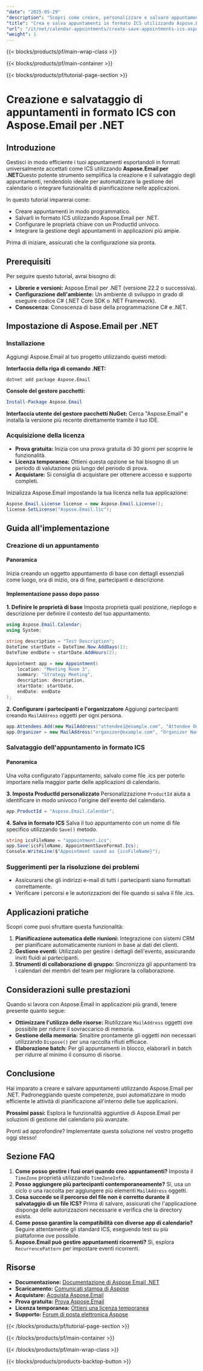 ```yaml
---
"date": "2025-05-29"
"description": "Scopri come creare, personalizzare e salvare appuntamenti come file ICS con Aspose.Email per .NET. Automatizza la gestione del calendario in modo efficace."
"title": "Crea e salva appuntamenti in formato ICS utilizzando Aspose.Email per .NET"
"url": "/it/net/calendar-appointments/create-save-appointments-ics-aspose-email-dotnet/"
"weight": 1
---
```


{{< blocks/products/pf/main-wrap-class >}}

{{< blocks/products/pf/main-container >}}

{{< blocks/products/pf/tutorial-page-section >}}
# Creazione e salvataggio di appuntamenti in formato ICS con Aspose.Email per .NET

## Introduzione

Gestisci in modo efficiente i tuoi appuntamenti esportandoli in formati universalmente accettati come ICS utilizzando **Aspose.Email per .NET**Questo potente strumento semplifica la creazione e il salvataggio degli appuntamenti, rendendolo ideale per automatizzare la gestione del calendario o integrare funzionalità di pianificazione nelle applicazioni.

In questo tutorial imparerai come:
- Creare appuntamenti in modo programmatico.
- Salvarli in formato ICS utilizzando Aspose.Email per .NET.
- Configurare le proprietà chiave con un ProductId univoco.
- Integrare la gestione degli appuntamenti in applicazioni più ampie.

Prima di iniziare, assicurati che la configurazione sia pronta.

## Prerequisiti

Per seguire questo tutorial, avrai bisogno di:
- **Librerie e versioni:** Aspose.Email per .NET (versione 22.2 o successiva).
- **Configurazione dell'ambiente:** Un ambiente di sviluppo in grado di eseguire codice C# (.NET Core SDK o .NET Framework).
- **Conoscenza:** Conoscenza di base della programmazione C# e .NET.

## Impostazione di Aspose.Email per .NET

### Installazione

Aggiungi Aspose.Email al tuo progetto utilizzando questi metodi:

**Interfaccia della riga di comando .NET:**
```shell
dotnet add package Aspose.Email
```

**Console del gestore pacchetti:**
```powershell
Install-Package Aspose.Email
```

**Interfaccia utente del gestore pacchetti NuGet:**
Cerca "Aspose.Email" e installa la versione più recente direttamente tramite il tuo IDE.

### Acquisizione della licenza

- **Prova gratuita:** Inizia con una prova gratuita di 30 giorni per scoprire le funzionalità.
- **Licenza temporanea:** Ottieni questa opzione se hai bisogno di un periodo di valutazione più lungo del periodo di prova.
- **Acquistare:** Si consiglia di acquistare per ottenere accesso e supporto completi.

Inizializza Aspose.Email impostando la tua licenza nella tua applicazione:
```csharp
Aspose.Email.License license = new Aspose.Email.License();
license.SetLicense("Aspose.Email.lic");
```

## Guida all'implementazione

### Creazione di un appuntamento

#### Panoramica
Inizia creando un oggetto appuntamento di base con dettagli essenziali come luogo, ora di inizio, ora di fine, partecipanti e descrizione.

#### Implementazione passo dopo passo

**1. Definire le proprietà di base**
Imposta proprietà quali posizione, riepilogo e descrizione per definire il contesto del tuo appuntamento.
```csharp
using Aspose.Email.Calendar;
using System;

string description = "Test Description";
DateTime startDate = DateTime.Now.AddDays(1);
DateTime endDate = startDate.AddHours(2);

Appointment app = new Appointment(
    location: "Meeting Room 3",
    summary: "Strategy Meeting",
    description: description,
    startDate: startDate,
    endDate: endDate
);
```

**2. Configurare i partecipanti e l'organizzatore**
Aggiungi partecipanti creando `MailAddress` oggetti per ogni persona.
```csharp
app.Attendees.Add(new MailAddress("attendee1@example.com", "Attendee One"));
app.Organizer = new MailAddress("organizer@example.com", "Organizer Name");
```

### Salvataggio dell'appuntamento in formato ICS

#### Panoramica
Una volta configurato l'appuntamento, salvalo come file .ics per poterlo importare nella maggior parte delle applicazioni di calendario.

**3. Imposta ProductId personalizzato**
Personalizzazione `ProductId` aiuta a identificare in modo univoco l'origine dell'evento del calendario.
```csharp
app.ProductId = "Aspose.Email.Calendar";
```

**4. Salva in formato ICS**
Salva il tuo appuntamento con un nome di file specifico utilizzando `Save()` metodo.
```csharp
string icsFileName = "appointment.ics";
app.Save(icsFileName, AppointmentSaveFormat.Ics);
Console.WriteLine($"Appointment saved as {icsFileName}");
```

### Suggerimenti per la risoluzione dei problemi
- Assicurarsi che gli indirizzi e-mail di tutti i partecipanti siano formattati correttamente.
- Verificare i percorsi e le autorizzazioni dei file quando si salva il file .ics.

## Applicazioni pratiche

Scopri come puoi sfruttare questa funzionalità:
1. **Pianificazione automatica delle riunioni:** Integrazione con sistemi CRM per pianificare automaticamente riunioni in base ai dati dei clienti.
2. **Gestione eventi:** Utilizzalo per gestire i dettagli dell'evento, assicurando inviti fluidi ai partecipanti.
3. **Strumenti di collaborazione di gruppo:** Sincronizza gli appuntamenti tra i calendari dei membri del team per migliorare la collaborazione.

## Considerazioni sulle prestazioni
Quando si lavora con Aspose.Email in applicazioni più grandi, tenere presente quanto segue:
- **Ottimizzare l'utilizzo delle risorse:** Riutilizzare `MailAddress` oggetti ove possibile per ridurre il sovraccarico di memoria.
- **Gestione della memoria:** Smaltire prontamente gli oggetti non necessari utilizzando `Dispose()` per una raccolta rifiuti efficace.
- **Elaborazione batch:** Per gli appuntamenti in blocco, elaborarli in batch per ridurre al minimo il consumo di risorse.

## Conclusione

Hai imparato a creare e salvare appuntamenti utilizzando Aspose.Email per .NET. Padroneggiando queste competenze, puoi automatizzare in modo efficiente le attività di pianificazione all'interno delle tue applicazioni.

**Prossimi passi:**
Esplora le funzionalità aggiuntive di Aspose.Email per soluzioni di gestione del calendario più avanzate.

Pronti ad approfondire? Implementate questa soluzione nel vostro progetto oggi stesso!

## Sezione FAQ

1. **Come posso gestire i fusi orari quando creo appuntamenti?**
   Imposta il `TimeZone` proprietà utilizzando `TimeZoneInfo`.
2. **Posso aggiungere più partecipanti contemporaneamente?**
   Sì, usa un ciclo o una raccolta per aggiungere più elementi `MailAddress` oggetti.
3. **Cosa succede se il percorso del file non è corretto durante il salvataggio di un file ICS?**
   Prima di salvare, assicurati che l'applicazione disponga delle autorizzazioni necessarie e verifica che la directory esista.
4. **Come posso garantire la compatibilità con diverse app di calendario?**
   Seguire attentamente gli standard ICS, eseguendo test su più piattaforme ove possibile.
5. **Aspose.Email può gestire appuntamenti ricorrenti?**
   Sì, esplora `RecurrencePattern` per impostare eventi ricorrenti.

## Risorse
- **Documentazione:** [Documentazione di Aspose Email .NET](https://reference.aspose.com/email/net/)
- **Scaricamento:** [Comunicati stampa di Aspose](https://releases.aspose.com/email/net/)
- **Acquistare:** [Acquista Aspose.Email](https://purchase.aspose.com/buy)
- **Prova gratuita:** [Prova Aspose.Email](https://releases.aspose.com/email/net/)
- **Licenza temporanea:** [Ottieni una licenza temporanea](https://purchase.aspose.com/temporary-license/)
- **Supporto:** [Forum di posta elettronica Aspose](https://forum.aspose.com/c/email/10)

{{< /blocks/products/pf/tutorial-page-section >}}

{{< /blocks/products/pf/main-container >}}

{{< /blocks/products/pf/main-wrap-class >}}

{{< blocks/products/products-backtop-button >}}